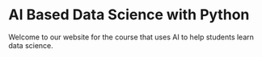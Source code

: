 # AI Based Data Science with Python

Welcome to our website for the course that uses AI to
help students learn data science.
